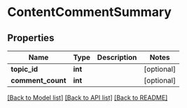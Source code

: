 # ContentCommentSummary

## Properties
Name | Type | Description | Notes
------------ | ------------- | ------------- | -------------
**topic_id** | **int** |  | [optional] 
**comment_count** | **int** |  | [optional] 

[[Back to Model list]](../README.md#documentation-for-models) [[Back to API list]](../README.md#documentation-for-api-endpoints) [[Back to README]](../README.md)


